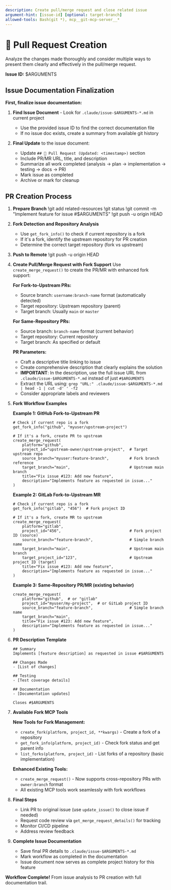 ```yaml
---
description: Create pull/merge request and close related issue
argument-hint: [issue-id] [optional: target-branch]
allowed-tools: Bash(git *), mcp__git-mcp-server__*
---
```


# 🚀 Pull Request Creation

Analyze the changes made thoroughly and consider multiple ways to present them clearly and effectively in the pull/merge request.

**Issue ID:** $ARGUMENTS

## Issue Documentation Finalization

**First, finalize issue documentation:**

1. **Find Issue Document** - Look for `.claude/issue-$ARGUMENTS-*.md` in current project
   - Use the provided issue ID to find the correct documentation file
   - If no issue doc exists, create a summary from available git history

2. **Final Update** to the issue document:
   - Update `## 🚀 Pull Request (Updated: <timestamp>)` section
   - Include PR/MR URL, title, and description
   - Summarize all work completed (analysis → plan → implementation → testing → docs → PR)
   - Mark issue as completed
   - Archive or mark for cleanup

## PR Creation Process

1. **Prepare Branch**
   !git add related-resources
   !git status
   !git commit -m "Implement feature for issue #$ARGUMENTS"
   !git push -u origin HEAD

2. **Fork Detection and Repository Analysis**
   - Use `get_fork_info()` to check if current repository is a fork
   - If it's a fork, identify the upstream repository for PR creation
   - Determine the correct target repository (fork vs upstream)

3. **Push to Remote**
   !git push -u origin HEAD

4. **Create Pull/Merge Request with Fork Support**
   Use `create_merge_request()` to create the PR/MR with enhanced fork support:

   **For Fork-to-Upstream PRs:**
   - Source branch: `username:branch-name` format (automatically detected)
   - Target repository: Upstream repository (parent)
   - Target branch: Usually `main` or `master`

   **For Same-Repository PRs:**
   - Source branch: `branch-name` format (current behavior)
   - Target repository: Current repository
   - Target branch: As specified or default

   **PR Parameters:**
   - Craft a descriptive title linking to issue
   - Create comprehensive description that clearly explains the solution
   - **IMPORTANT**: In the description, use the full issue URL from `.claude/issue-$ARGUMENTS-*.md` instead of just `#$ARGUMENTS`
   - Extract the URL using: `grep "URL:" .claude/issue-$ARGUMENTS-*.md | head -1 | cut -d' ' -f2`
   - Consider appropriate labels and reviewers

5. **Fork Workflow Examples**

   **Example 1: GitHub Fork-to-Upstream PR**
   ```
   # Check if current repo is a fork
   get_fork_info("github", "myuser/upstream-project")

   # If it's a fork, create PR to upstream
   create_merge_request(
       platform="github",
       project_id="upstream-owner/upstream-project",  # Target upstream repo
       source_branch="myuser:feature-branch",         # Fork branch reference
       target_branch="main",                          # Upstream main branch
       title="Fix issue #123: Add new feature",
       description="Implements feature as requested in issue..."
   )
   ```

   **Example 2: GitLab Fork-to-Upstream MR**
   ```
   # Check if current repo is a fork
   get_fork_info("gitlab", "456")  # Fork project ID

   # If it's a fork, create MR to upstream
   create_merge_request(
       platform="gitlab",
       project_id="456",                              # Fork project ID (source)
       source_branch="feature-branch",                # Simple branch name
       target_branch="main",                          # Upstream main branch
       target_project_id="123",                       # Upstream project ID (target)
       title="Fix issue #123: Add new feature",
       description="Implements feature as requested in issue..."
   )
   ```

   **Example 3: Same-Repository PR/MR (existing behavior)**
   ```
   create_merge_request(
       platform="github",  # or "gitlab"
       project_id="myuser/my-project",  # or GitLab project ID
       source_branch="feature-branch",                # Simple branch name
       target_branch="main",
       title="Fix issue #123: Add new feature",
       description="Implements feature as requested in issue..."
   )
   ```

6. **PR Description Template**
   ```
   ## Summary
   Implements [feature description] as requested in issue #$ARGUMENTS

   ## Changes Made
   - [List of changes]

   ## Testing
   - [Test coverage details]

   ## Documentation
   - [Documentation updates]

   Closes #$ARGUMENTS
   ```

7. **Available Fork MCP Tools**

   **New Tools for Fork Management:**
   - `create_fork(platform, project_id, **kwargs)` - Create a fork of a repository
   - `get_fork_info(platform, project_id)` - Check fork status and get parent info
   - `list_forks(platform, project_id)` - List forks of a repository (basic implementation)

   **Enhanced Existing Tools:**
   - `create_merge_request()` - Now supports cross-repository PRs with `owner:branch` format
   - All existing MCP tools work seamlessly with fork workflows

8. **Final Steps**
   - Link PR to original issue (use `update_issue()` to close issue if needed)
   - Request code review via `get_merge_request_details()` for tracking
   - Monitor CI/CD pipeline
   - Address review feedback

9. **Complete Issue Documentation**
   - Save final PR details to `.claude/issue-$ARGUMENTS-*.md`
   - Mark workflow as completed in the documentation
   - Issue document now serves as complete project history for this feature

**Workflow Complete!** From issue analysis to PR creation with full documentation trail.
